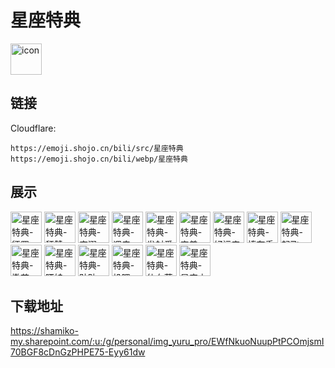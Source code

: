 # 星座特典
<img src="https://emoji.shojo.cn/bili/src/星座特典/icon.png" width="50" height="50" alt="icon">

## 链接
Cloudflare:
```
https://emoji.shojo.cn/bili/src/星座特典
https://emoji.shojo.cn/bili/webp/星座特典
```
## 展示
<img src="https://emoji.shojo.cn/bili/src/星座特典/星座特典-惩罚.png" width="50" height="50" alt="星座特典-惩罚">
<img src="https://emoji.shojo.cn/bili/src/星座特典/星座特典-秤赞.png" width="50" height="50" alt="星座特典-秤赞">
<img src="https://emoji.shojo.cn/bili/src/星座特典/星座特典-宠溺.png" width="50" height="50" alt="星座特典-宠溺">
<img src="https://emoji.shojo.cn/bili/src/星座特典/星座特典-调皮.png" width="50" height="50" alt="星座特典-调皮">
<img src="https://emoji.shojo.cn/bili/src/星座特典/星座特典-发射爱心.png" width="50" height="50" alt="星座特典-发射爱心">
<img src="https://emoji.shojo.cn/bili/src/星座特典/星座特典-害羞.png" width="50" height="50" alt="星座特典-害羞">
<img src="https://emoji.shojo.cn/bili/src/星座特典/星座特典-好运来.png" width="50" height="50" alt="星座特典-好运来">
<img src="https://emoji.shojo.cn/bili/src/星座特典/星座特典-捧在手心.png" width="50" height="50" alt="星座特典-捧在手心">
<img src="https://emoji.shojo.cn/bili/src/星座特典/星座特典-起飞.png" width="50" height="50" alt="星座特典-起飞">
<img src="https://emoji.shojo.cn/bili/src/星座特典/星座特典-撒花.png" width="50" height="50" alt="星座特典-撒花">
<img src="https://emoji.shojo.cn/bili/src/星座特典/星座特典-晒娃.png" width="50" height="50" alt="星座特典-晒娃">
<img src="https://emoji.shojo.cn/bili/src/星座特典/星座特典-贴贴.png" width="50" height="50" alt="星座特典-贴贴">
<img src="https://emoji.shojo.cn/bili/src/星座特典/星座特典-投喂.png" width="50" height="50" alt="星座特典-投喂">
<img src="https://emoji.shojo.cn/bili/src/星座特典/星座特典-仙女落泪.png" width="50" height="50" alt="星座特典-仙女落泪">
<img src="https://emoji.shojo.cn/bili/src/星座特典/星座特典-星座史册.png" width="50" height="50" alt="星座特典-星座史册">

## 下载地址

https://shamiko-my.sharepoint.com/:u:/g/personal/img_yuru_pro/EWfNkuoNuupPtPCOmjsmI70BGF8cDnGzPHPE75-Eyy61dw